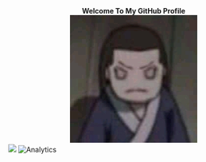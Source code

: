 <center><strong>Welcome To My GitHub Profile</strong></center>
<center><img src="FB_IMG_16146760652431806.jpg" alt=":v"></center>
<img src="https://img.shields.io/badge/OS-Android-green">
<img src="https://github-readme-stats.vercel.app/api?username=virgogans&hide_border=true&show_icons=true" alt="Analytics">
